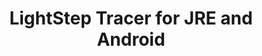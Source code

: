 ---
title: "LightStep Tracer for JRE and Android"
registryType: "Tracer"
tags:
  - java
  - lightstep
  - android
repo: https://github.com/lightstep/lightstep-tracer-jre
license: "MIT"
description: "Client library for the LightStep Tracer that supports JRE and Android"
authors: Austin Parker (austin@lightstep.com)
---